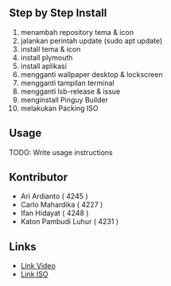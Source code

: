 ## Step by Step Install
1. menambah repository tema & icon
2. jalankan perintah update (sudo apt update)
3. install tema & icon
4. install plymouth
5. install aplikasi
6. mengganti wallpaper desktop & lockscreen
7. mengganti tampilan terminal
8. mengganti lsb-release & issue
9. menginstall Pinguy Builder
10. melakukan Packing ISO
## Usage
TODO: Write usage instructions
## Kontributor
- Ari Ardianto ( 4245 )
- Carlo Mahardika ( 4227 )
- Ifan Hidayat ( 4248 )                                      
- Katon Pambudi Luhur ( 4231 )
## Links
* [Link Video](https://www.youtube.com/playlist?list=PLvpWUIlZosHkNpKvoAePMKBpfyL-eJz8P)
* [Link ISO](https://drive.google.com/open?id=1CVjU8KZAce_NdJVaUiHaHJKUJHHXUePh)
